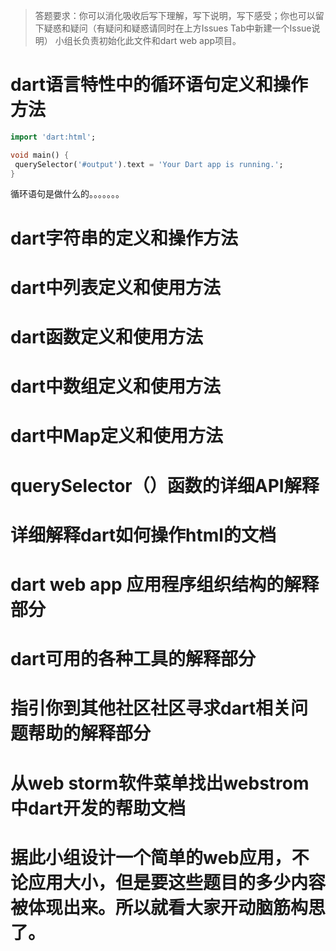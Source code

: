 >答题要求：你可以消化吸收后写下理解，写下说明，写下感受；你也可以留下疑惑和疑问（有疑问和疑惑请同时在上方Issues Tab中新建一个Issue说明）
>小组长负责初始化此文件和dart web app项目。  

#  dart语言特性中的循环语句定义和操作方法 
 ```dart
import 'dart:html';

void main() {
  querySelector('#output').text = 'Your Dart app is running.';
}
```   
循环语句是做什么的。。。。。。。  
#  dart字符串的定义和操作方法
# dart中列表定义和使用方法
# dart函数定义和使用方法
# dart中数组定义和使用方法
# dart中Map定义和使用方法 
# querySelector（）函数的详细API解释 
# 详细解释dart如何操作html的文档 
# dart web app 应用程序组织结构的解释部分 
# dart可用的各种工具的解释部分 
# 指引你到其他社区社区寻求dart相关问题帮助的解释部分 
# 从web storm软件菜单找出webstrom 中dart开发的帮助文档
# 据此小组设计一个简单的web应用，不论应用大小，但是要这些题目的多少内容被体现出来。所以就看大家开动脑筋构思了。

